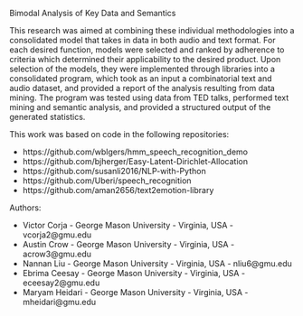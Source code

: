 Bimodal Analysis of Key Data and Semantics

This research was aimed at combining these individual methodologies into a consolidated model that takes in data in both audio and text format. For each desired function, models were selected and ranked by adherence to criteria which determined their applicability to the desired product. Upon selection of the models, they were implemented through libraries into a consolidated program, which took as an input a combinatorial text and audio dataset, and provided a report of the analysis resulting from data mining. The program was tested using data from TED talks, performed text mining and semantic analysis, and provided a structured output of the generated statistics.

This work was based on code in the following repositories:
<ul>
<li>https://github.com/wblgers/hmm_speech_recognition_demo</li>
<li>https://github.com/bjherger/Easy-Latent-Dirichlet-Allocation</li>
<li>https://github.com/susanli2016/NLP-with-Python</li>
<li>https://github.com/Uberi/speech_recognition</li>
<li>https://github.com/aman2656/text2emotion-library</li>
</ul>

Authors:
<ul>
<li>Victor Corja - George Mason University - Virginia, USA - vcorja2@gmu.edu</li>
<li>Austin Crow - George Mason University - Virginia, USA - acrow3@gmu.edu</li>
<li>Nannan Liu - George Mason University - Virginia, USA - nliu6@gmu.edu</li>
<li>Ebrima Ceesay - George Mason University - Virginia, USA - eceesay2@gmu.edu</li>
<li>Maryam Heidari - George Mason University - Virginia, USA - mheidari@gmu.edu</li>
</ul>
